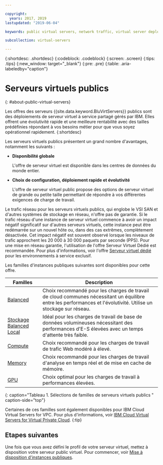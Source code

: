 ```yaml
---

copyright:
  years: 2017, 2019
lastupdated: "2019-06-04"

keywords: public virtual servers, network traffic, virtual server deployment

subcollection: virtual-servers

---
```


{:shortdesc: .shortdesc}
{:codeblock: .codeblock}
{:screen: .screen}
{:tips: .tips}
{:new_window: target="_blank"}
{:pre: .pre}
{:table: .aria-labeledby="caption"}

# Serveurs virtuels publics
{: #about-public-virtual-servers}

Les offres des serveurs {{site.data.keyword.BluVirtServers}} publics sont des déploiements de serveur virtuel à service partagé gérés par IBM. Elles offrent une évolutivité rapide et une meilleure rentabilité avec des tailles prédéfinies répondant à vos besoins métier pour que vous soyez opérationnel rapidement.
{:shortdesc}

Les serveurs virtuels publics présentent un grand nombre d'avantages, notamment les suivants :

* **Disponibilité globale** 

    L'offre de serveur virtuel est disponible dans les centres de données du monde entier.

* **Choix de configuration, déploiement rapide et évolutivité** 

    L'offre de serveur virtuel public propose des options de serveur virtuel de grande ou petite taille permettant de répondre à vos différentes exigences de charge de travail.

Le trafic réseau pour les serveurs virtuels publics, qui englobe le VSI SAN et d'autres systèmes de stockage en réseau, n'offre pas de garantie. Si le trafic réseau d'une instance de serveur virtuel commence à avoir un impact négatif significatif sur d'autres serveurs virtuels, cette instance peut être redémarrée sur un nouvel hôte ou, dans des cas extrêmes, complètement désactivée. Cet impact négatif est souvent observé lorsque les niveaux de trafic approchent les 20 000 à 30 000 paquets par seconde (PPS).  Pour une mise en réseau garantie, l'utilisation de l'offre Serveur Virtuel Dédié est recommandée. Pour plus d'informations, voir l'offre [Serveur virtuel dédié](/docs/vsi?topic=virtual-servers-about-dedicated-virtual-servers#about-dedicated-virtual-servers) pour les environnements à service exclusif.

Les familles d'instances publiques suivantes sont disponibles pour cette offre.  

| Familles | Description                                                                                              |
| ----------------------- | -------------------------------------------------------------------------------------------------------- | 
| [Balanced](/docs/vsi?topic=virtual-servers-balanced#balanced) | Choix recommandé pour les charges de travail de cloud communes nécessitant un équilibre entre les performances et l'évolutivité. Utilise un stockage sur réseau. |
| [Stockage Balanced Local](/docs/vsi?topic=virtual-servers-balanced-local-storage#balanced-local-storage) | Idéal pour les charges de travail de base de données volumineuses nécessitant des performances d'E-S élevées avec un temps d'attente très faible. |
| [Compute](/docs/vsi?topic=virtual-servers-compute#compute) | Choix recommandé pour les charges de travail de trafic Web modéré à élevé.|
| [Memory](/docs/vsi?topic=virtual-servers-memory#memory)  | Choix recommandé pour les charges de travail d'analyse en temps réel et de mise en cache de mémoire. |
| [GPU](/docs/vsi?topic=virtual-servers-gpu#gpu)  | Choix optimal pour les charges de travail à performances élevées.
{: caption="Tableau 1. Sélections de familles de serveurs virtuels publics " caption-side="top"}

Certaines de ces familles sont également disponibles pour IBM Cloud Virtual Servers for VPC. Pour plus d'informations, voir [IBM Cloud Virtual Servers for Virtual Private Cloud](/docs/vpc-on-classic-vsi?topic=vpc-on-classic-vsi-getting-started).
{:tip}

## Etapes suivantes

Une fois que vous avez défini le profil de votre serveur virtuel, mettez à disposition votre serveur public virtuel. Pour commencer, voir [Mise à disposition d'instances publiques](/docs/vsi?topic=virtual-servers-ordering-vs-public#ordering-vs-public).
